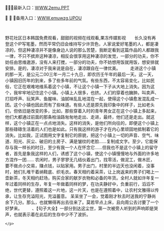 <p>
	🧡🧡🧡最新入口：<a href="http://www.baidu.com/link?url=6MA2SWnO3Raqke39an_0PUxosM6ZrUGzi1BN9tNnlPW&wd">WWW.2emu.PPT</a> 
	<p>
		🌃
🌃
🌃备用入口：<a href="http://www.baidu.com/link?url=6MA2SWnO3Raqke39an_0PUxosM6ZrUGzi1BN9tNnlPW&wd">WWW.emuwzg.UPOU</a> 
	</p>
	<p>
		<br />
	</p>
	<p>
		野花社区日本韩国免费观看，甜甜的视频在线观看,果冻传媒影视　　长久没有再登这个IP写笔墨，然而平常仍旧会维持写少许货色，人家说爱好笔墨的人，都是凄凉的，但这种凄凉并不是像身边人说的那么苦楚，我断定看到这篇作品的人都跟我一律，不只不摈弃这种凄凉，相反会很享用这种凄凉的发觉，一部分的功夫，你不妨任由思维遨游，没有人来打搅，一部分的功夫，你不妨想用饭就用饭，想安排就安排。是的，凄凉对于我来说是自在，凄凉跟自在一律优美。
　　走进这个小镇的那一天，是公元二00三年一月二十九日，即农历壬午年的最后一天。这一天，小镇因旧历年的到来，多了些多年前的气氛。有些东西，不太容易变化，比如民俗，它正在艰难地维系着这个小镇，不让这个小镇一下子从大地上消失。因为这个，我牢牢地记住这个小镇。小镇上人很多，也挤。人们的穿着也臃肿。叫卖声、打招呼声、玩笑声、鱼腥味、油腻味乱乱地混在一起，使得这个小镇愈发混乱成一团。这个小镇也因此而有了些味道。有些人还是原先我印象中的样子，比如老头们，但依旧是改变的多，比如，那些穿着入时的青年男女正在这个小镇上多起来，他们大都通过前面的那条柏油路匆匆地走出、走进，最终，他们还是走出。就这样，这个小镇正在一点点地消失。这样的消失，是他们所向往的，即便这个小镇上那些碌碌生活着的人们也是如此。只有我这样的游子才在内心里顽固地抵制着它的消失。比如我，正试图用文字复制它的原貌，把这个小镇上一切的声音、空气、味道、阳光、灰尘、破旧的土房子、满是皱纹的老脸……复制成文字。至少，它能保存与我一样长的时日，至少有我一个人在怀念它……但我也不是这个小镇上的留守者，首先是象我这样的人们，诱惑了这个小镇，使这个小镇慢慢地与外面的许多地方混作一团……
农闲时，男子寥寥无几结伙着出门，找零活，做泥工，做木匠，要不做点小交易，赚点钱，以贴家用。男子出门，村里的半边天也没闲着，没事时，她们扎堆干着纳鞋底、织毛衣。春天相约着采茶，让上岗返来的男子们喝上一壶新茶，冬天相约赶场，购买合家的献岁衣物和必备的年货。全村人就如许年复一年过着同样的生存，年复一年做着同样的梦，在功夫静好中，负重前行，滔滔不绝，世代更替，遵照着这一片地，这一片天，也是在遵照着中，让农村文雅得以传承，让生存充溢阳光，充溢蓄意。
呆呆坐了一会，觉着刚才秋去时送我的宁静尚余下几分。那么，也就懒得再出去往来了。莫若早点上床，且向周公去讨要了一个好梦来。
　　、【句子大全】一部分到达这尘世，第一次被旁人听到的声响即是哭声，也就表示着在此后的生存中少不了波折。

	</p>
